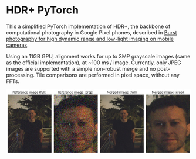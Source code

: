 # HDR+ PyTorch

This a simplified PyTorch implementation of HDR+, the backbone of computational photography in Google Pixel phones, described in [Burst photography for high dynamic range and low-light imaging on mobile cameras](http://static.googleusercontent.com/media/www.hdrplusdata.org/en//hdrplus.pdf).

Using an 11GB GPU, alignment works for up to 3MP grayscale images (same as the official implementation), at ~100 ms / image. 
Currently, only JPEG images are supported with a simple non-robust merge and no post-processing. Tile comparisons are performed in pixel space, without any FFTs.
 
![alt text](results/portrait_jozef_comparison.jpg)
